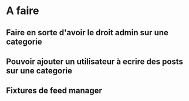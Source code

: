 # A faire

## Faire en sorte d'avoir le droit admin sur une categorie

## Pouvoir ajouter un utilisateur à ecrire des posts sur une categorie

## Fixtures de feed manager
